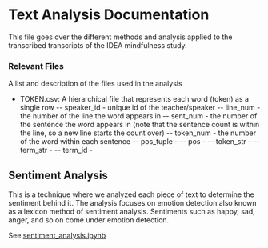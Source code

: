 # Text Analysis Documentation 
 
This file goes over the different methods and analysis applied to the transcribed transcripts of the IDEA mindfulness study. 

### Relevant Files

A list and description of the files used in the analysis

- TOKEN.csv: A hierarchical file that represents each word (token) as a single row
    -- speaker_id - unique id of the teacher/speaker
    -- line_num - the number of the line the word appears in
    -- sent_num - the number of the sentence the word appears in (note that the sentence count is within the line, so a new line starts the count over)
    -- token_num - the number of the word within each sentence
    -- pos_tuple - 
    -- pos - 
    -- token_str - 
    -- term_str - 
    -- term_id - 

## Sentiment Analysis

This is a technique where we analyzed each piece of text to determine the sentiment behind it. The analysis focuses on emotion detection also known as a lexicon method of sentiment analysis. Sentiments such as happy, sad, anger, and so on come under emotion detection. 

See [sentiment_analysis.ipynb](https://github.com/eycooper/capstone/tree/main/text_analytics_code/sentiment_analysis.ipynb)




